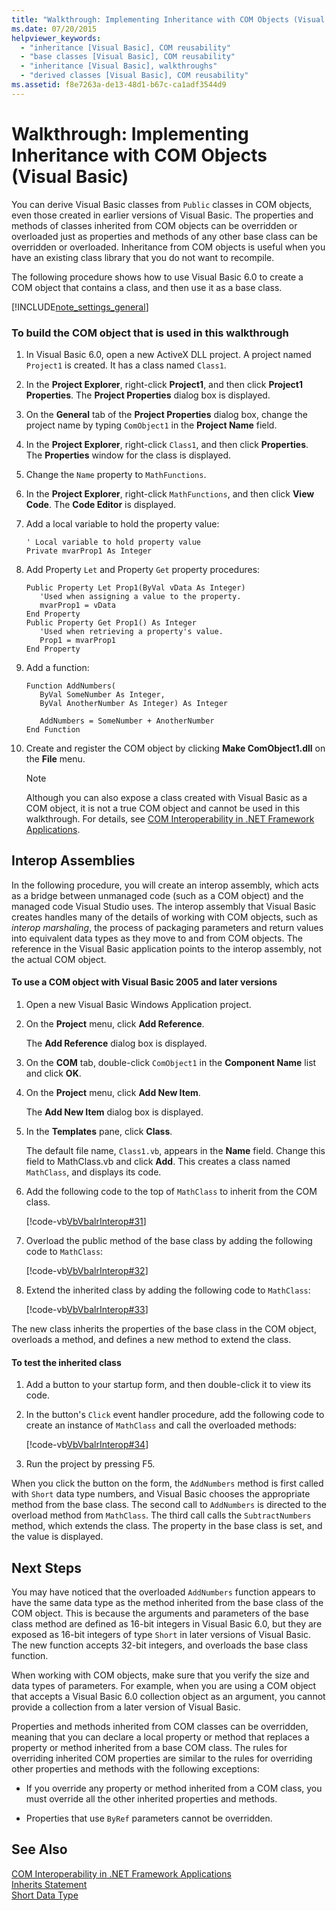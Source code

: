 ```yaml
---
title: "Walkthrough: Implementing Inheritance with COM Objects (Visual Basic)"
ms.date: 07/20/2015
helpviewer_keywords: 
  - "inheritance [Visual Basic], COM reusability"
  - "base classes [Visual Basic], COM reusability"
  - "inheritance [Visual Basic], walkthroughs"
  - "derived classes [Visual Basic], COM reusability"
ms.assetid: f8e7263a-de13-48d1-b67c-ca1adf3544d9
---
```

# Walkthrough: Implementing Inheritance with COM Objects (Visual Basic)
You can derive Visual Basic classes from `Public` classes in COM objects, even those created in earlier versions of Visual Basic. The properties and methods of classes inherited from COM objects can be overridden or overloaded just as properties and methods of any other base class can be overridden or overloaded. Inheritance from COM objects is useful when you have an existing class library that you do not want to recompile.  
  
 The following procedure shows how to use Visual Basic 6.0 to create a COM object that contains a class, and then use it as a base class.  
  
[!INCLUDE[note_settings_general](~/includes/note-settings-general-md.md)]  
  
### To build the COM object that is used in this walkthrough  
  
1. In Visual Basic 6.0, open a new ActiveX DLL project. A project named `Project1` is created. It has a class named `Class1`.  
  
2. In the **Project Explorer**, right-click **Project1**, and then click **Project1 Properties**. The **Project Properties** dialog box is displayed.  
  
3. On the **General** tab of the **Project Properties** dialog box, change the project name by typing `ComObject1` in the **Project Name** field.  
  
4. In the **Project Explorer**, right-click `Class1`, and then click **Properties**. The **Properties** window for the class is displayed.  
  
5. Change the `Name` property to `MathFunctions`.  
  
6. In the **Project Explorer**, right-click `MathFunctions`, and then click **View Code**. The **Code Editor** is displayed.  
  
7. Add a local variable to hold the property value:  
  
   ```  
   ' Local variable to hold property value  
   Private mvarProp1 As Integer  
   ```  
  
8. Add Property `Let` and Property `Get` property procedures:  
  
   ```  
   Public Property Let Prop1(ByVal vData As Integer)  
      'Used when assigning a value to the property.  
      mvarProp1 = vData  
   End Property  
   Public Property Get Prop1() As Integer  
      'Used when retrieving a property's value.  
      Prop1 = mvarProp1  
   End Property  
   ```  
  
9. Add a function:  
  
    ```  
    Function AddNumbers(   
       ByVal SomeNumber As Integer,   
       ByVal AnotherNumber As Integer) As Integer  
  
       AddNumbers = SomeNumber + AnotherNumber  
    End Function  
    ```  
  
10. Create and register the COM object by clicking **Make ComObject1.dll** on the **File** menu.  
  
    > [!NOTE]
    >  Although you can also expose a class created with Visual Basic as a COM object, it is not a true COM object and cannot be used in this walkthrough. For details, see [COM Interoperability in .NET Framework Applications](../../../visual-basic/programming-guide/com-interop/com-interoperability-in-net-framework-applications.md).  
  
## Interop Assemblies  
 In the following procedure, you will create an interop assembly, which acts as a bridge between unmanaged code (such as a COM object) and the managed code Visual Studio uses. The interop assembly that Visual Basic creates handles many of the details of working with COM objects, such as *interop marshaling*, the process of packaging parameters and return values into equivalent data types as they move to and from COM objects. The reference in the Visual Basic application points to the interop assembly, not the actual COM object.  
  
#### To use a COM object with Visual Basic 2005 and later versions  
  
1. Open a new Visual Basic Windows Application project.  
  
2. On the **Project** menu, click **Add Reference**.  
  
    The **Add Reference** dialog box is displayed.  
  
3. On the **COM** tab, double-click `ComObject1` in the **Component Name** list and click **OK**.  
  
4. On the **Project** menu, click **Add New Item**.  
  
    The **Add New Item** dialog box is displayed.  
  
5. In the **Templates** pane, click **Class**.  
  
    The default file name, `Class1.vb`, appears in the **Name** field. Change this field to MathClass.vb and click **Add**. This creates a class named `MathClass`, and displays its code.  
  
6. Add the following code to the top of `MathClass` to inherit from the COM class.  
  
    [!code-vb[VbVbalrInterop#31](../../../visual-basic/programming-guide/com-interop/codesnippet/VisualBasic/walkthrough-implementing-inheritance-with-com-objects_1.vb)]  
  
7. Overload the public method of the base class by adding the following code to `MathClass`:  
  
    [!code-vb[VbVbalrInterop#32](../../../visual-basic/programming-guide/com-interop/codesnippet/VisualBasic/walkthrough-implementing-inheritance-with-com-objects_2.vb)]  
  
8. Extend the inherited class by adding the following code to `MathClass`:  
  
    [!code-vb[VbVbalrInterop#33](../../../visual-basic/programming-guide/com-interop/codesnippet/VisualBasic/walkthrough-implementing-inheritance-with-com-objects_3.vb)]  
  
 The new class inherits the properties of the base class in the COM object, overloads a method, and defines a new method to extend the class.  
  
#### To test the inherited class  
  
1. Add a button to your startup form, and then double-click it to view its code.  
  
2. In the button's `Click` event handler procedure, add the following code to create an instance of `MathClass` and call the overloaded methods:  
  
    [!code-vb[VbVbalrInterop#34](../../../visual-basic/programming-guide/com-interop/codesnippet/VisualBasic/walkthrough-implementing-inheritance-with-com-objects_4.vb)]  
  
3. Run the project by pressing F5.  
  
 When you click the button on the form, the `AddNumbers` method is first called with `Short` data type numbers, and Visual Basic chooses the appropriate method from the base class. The second call to `AddNumbers` is directed to the overload method from `MathClass`. The third call calls the `SubtractNumbers` method, which extends the class. The property in the base class is set, and the value is displayed.  
  
## Next Steps  
 You may have noticed that the overloaded `AddNumbers` function appears to have the same data type as the method inherited from the base class of the COM object. This is because the arguments and parameters of the base class method are defined as 16-bit integers in Visual Basic 6.0, but they are exposed as 16-bit integers of type `Short` in later versions of Visual Basic. The new function accepts 32-bit integers, and overloads the base class function.  
  
 When working with COM objects, make sure that you verify the size and data types of parameters. For example, when you are using a COM object that accepts a Visual Basic 6.0 collection object as an argument, you cannot provide a collection from a later version of Visual Basic.  
  
 Properties and methods inherited from COM classes can be overridden, meaning that you can declare a local property or method that replaces a property or method inherited from a base COM class. The rules for overriding inherited COM properties are similar to the rules for overriding other properties and methods with the following exceptions:  
  
- If you override any property or method inherited from a COM class, you must override all the other inherited properties and methods.  
  
- Properties that use `ByRef` parameters cannot be overridden.  
  
## See Also  
 [COM Interoperability in .NET Framework Applications](../../../visual-basic/programming-guide/com-interop/com-interoperability-in-net-framework-applications.md)  
 [Inherits Statement](../../../visual-basic/language-reference/statements/inherits-statement.md)  
 [Short Data Type](../../../visual-basic/language-reference/data-types/short-data-type.md)

